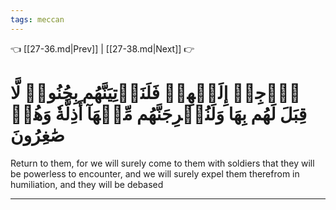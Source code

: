 ```yaml
---
tags: meccan
---
```


👈 [[27-36.md|Prev]] | [[27-38.md|Next]] 👉

# ٱرۡجِعۡ إِلَيۡهِمۡ فَلَنَأۡتِيَنَّهُم بِجُنُودٖ لَّا قِبَلَ لَهُم بِهَا وَلَنُخۡرِجَنَّهُم مِّنۡهَآ أَذِلَّةٗ وَهُمۡ صَٰغِرُونَ

Return to them, for we will surely come to them with soldiers that they will be powerless to encounter, and we will surely expel them therefrom in humiliation, and they will be debased

---

